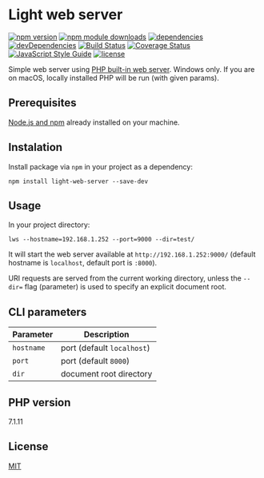 # Light web server

[![npm version](https://img.shields.io/npm/v/light-web-server.svg)](https://www.npmjs.com/package/light-web-server)
[![npm module downloads](https://img.shields.io/npm/dt/light-web-server.svg)](https://www.npmjs.com/package/light-web-server)
[![dependencies](https://david-dm.org/ivan-rozhon/light-web-server.svg)](https://david-dm.org/ivan-rozhon/light-web-server)
[![devDependencies](https://david-dm.org/ivan-rozhon/light-web-server/dev-status.svg)](https://david-dm.org/ivan-rozhon/light-web-server?type=dev)
[![Build Status](https://travis-ci.org/ivan-rozhon/light-web-server.svg?branch=master)](https://travis-ci.org/ivan-rozhon/light-web-server)
[![Coverage Status](https://coveralls.io/repos/github/ivan-rozhon/light-web-server/badge.svg?branch=master)](https://coveralls.io/github/ivan-rozhon/light-web-server?branch=master)
[![JavaScript Style Guide](https://img.shields.io/badge/code_style-standard-brightgreen.svg)](https://standardjs.com)
[![license](https://img.shields.io/npm/l/light-web-server.svg)](https://github.com/ivan-rozhon/light-web-server/blob/master/LICENSE)

Simple web server using [PHP built-in web server](http://php.net/manual/en/features.commandline.webserver.php). Windows only. If you are on macOS, locally installed PHP will be run (with given params).

## Prerequisites

[Node.js and npm](https://nodejs.org/en/download/) already installed on your machine.

## Instalation

Install package via `npm` in your project as a dependency:

```
npm install light-web-server --save-dev
```

## Usage

In your project directory:

```
lws --hostname=192.168.1.252 --port=9000 --dir=test/
```

It will start the web server available at `http://192.168.1.252:9000/` (default hostname is `localhost`, default port is `:8000`).

URI requests are served from the current working directory, unless the `--dir=` flag (parameter) is used to specify an explicit document root.

## CLI parameters

| Parameter  | Description                |
| ---------- | -------------------------- |
| `hostname` | port (default `localhost`) |
| `port`     | port (default `8000`)      |
| `dir`      | document root directory    |

## PHP version

7.1.11

## License

[MIT](LICENSE)
